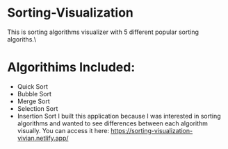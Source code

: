 # Sorting-Visualization
This is sorting algorithms visualizer with 5 different popular sorting algoriths.\
# Algorithims Included:
* Quick Sort
* Bubble Sort
* Merge Sort
* Selection Sort
* Insertion Sort
I built this application because I was interested in sorting algorithms and wanted to see differences between each algorithm visually. 
You can access it here: https://sorting-visualization-vivian.netlify.app/

